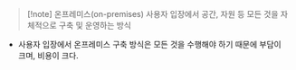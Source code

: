 > [!note] 온프레미스(on-premises)
> 사용자 입장에서 공간, 자원 등 모든 것을 자체적으로 구축 및 운영하는 방식

- 사용자 입장에서 온프레미스 구축 방식은 모든 것을 수행해야 하기 때문에 부담이 크며, 비용이 크다. 